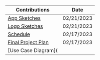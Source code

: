 | Contributions | Date |
| ------------- | ---- |
|[App Sketches](https://github.com/ACHarrison32/Software-Engineering---Lunch-Decider-App/tree/main/Documentation/Sketches/Andrew's_App_Sketches) |02/21/2023|
|[Logo Sketches](https://github.com/ACHarrison32/Software-Engineering---Lunch-Decider-App/tree/main/Documentation/Sketches/Andrew's_Logo_Sketches) |02/21/2023|
|[Schedule](https://github.com/ACHarrison32/Software-Engineering---Lunch-Decider-App/tree/main/Documentation/Schedule) |02/17/2023|
|[Final Project Plan](https://github.com/ACHarrison32/Software-Engineering---Lunch-Decider-App/tree/main/Documentation/Final_Project_Plan) |02/17/2023|
|[Use Case Diagram](
